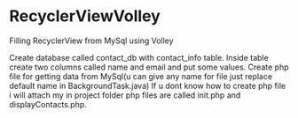 # RecyclerViewVolley
Filling RecyclerView from MySql using Volley

Create database called contact_db with contact_info table.
Inside table create two columns called name and email and put some values.
Create php file for getting data from MySql(u can give any name for file just replace default name in BackgroundTask.java)
If u dont know how to create php file i will attach my in project folder php files are called init.php and displayContacts.php.
